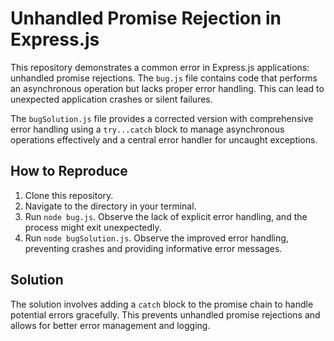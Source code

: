 # Unhandled Promise Rejection in Express.js

This repository demonstrates a common error in Express.js applications: unhandled promise rejections.  The `bug.js` file contains code that performs an asynchronous operation but lacks proper error handling. This can lead to unexpected application crashes or silent failures.

The `bugSolution.js` file provides a corrected version with comprehensive error handling using a `try...catch` block to manage asynchronous operations effectively and a central error handler for uncaught exceptions.

## How to Reproduce

1. Clone this repository.
2. Navigate to the directory in your terminal.
3. Run `node bug.js`. Observe the lack of explicit error handling, and the process might exit unexpectedly.
4. Run `node bugSolution.js`. Observe the improved error handling, preventing crashes and providing informative error messages.

## Solution

The solution involves adding a `catch` block to the promise chain to handle potential errors gracefully. This prevents unhandled promise rejections and allows for better error management and logging.